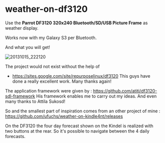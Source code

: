 weather-on-df3120
=================

Use the **Parrot DF3120 320x240 Bluetooth/SD/USB Picture Frame** as weather display.

Works now with my Galaxy S3 per Bluetooth.

And what you will get!

![20131015_222120](https://f.cloud.github.com/assets/614954/1337715/8c054232-35da-11e3-87bb-da544eb289a8.jpg)

The project would not exist without the help of 

- https://sites.google.com/site/repurposelinux/df3120 This guys have done a really excellent work. Many thanks again!

The application framework were given by :
https://github.com/atiti/df3120-sdl-framework
His framework enables me to carry out my ideas. And even many thanks to Attila Sukosd!

So and the smallest part of inspiration comes from an other project of mine :
https://github.com/ufuchs/weather-on-kindle4nt/releases

On the DF3120 the four day forecast shown on the Kindel is realized with two buttons at the rear.
So it's possible to navigate between the 4 daily forecasts.


